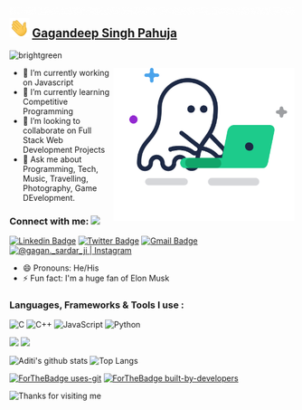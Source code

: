 ## ![Hello](Hello.gif) <img src="https://github.com/ABSphreak/ABSphreak/blob/master/gifs/Hi.gif" width="35px"> [Gagandeep Singh Pahuja ](https://GagandeepSinghPahuja.me/)
![brightgreen](https://komarev.com/ghpvc/?username=gagan-git-sardar)

<img src="https://github.com/gagan-git-sardar/gagan-git-sardar/blob/main/code.svg" width="320" align='right'>



- 🔭 I’m currently working on Javascript
- 🌱 I’m currently learning Competitive Programming
- 👯 I’m looking to collaborate on Full Stack Web Development Projects
- 💬 Ask me about Programming, Tech, Music, Travelling, Photography, Game DEvelopment.
### Connect with me: <img src="https://github.com/rajput2107/rajput2107/blob/master/Assets/Handshake.gif" height="33px" />
[![Linkedin Badge](https://img.shields.io/badge/-gagandeep-singh-3210ba158-blue?style=flat-square&logo=Linkedin&logoColor=white&link=https://www.linkedin.com/in/gagandeep-singh-3210ba158/)](https://www.linkedin.com/in/gagandeep-singh-3210ba158/)
[![Twitter Badge](https://img.shields.io/badge/-@Gagan876-1ca0f1?style=flat-square&labelColor=1ca0f1&logo=twitter&logoColor=white&link=https://twitter.com/Gagan876)](https://twitter.com/Gagan876)
[![Gmail Badge](https://img.shields.io/badge/-gagandeepsingh9575@gmail.com-db4437?style=flat-square&logo=Gmail&logoColor=white&link=mailto:gagandeepsingh9575@gmail.com)](mailto:gagandeepsingh9575@gmail.com)   <a href="https://www.instagram.com/gagan._sardar_ji"><img alt="@gagan._sardar_ji | Instagram"  src="https://img.shields.io/badge/instagram-%23E4405F.svg?&style=flat-square&logo=instagram&logoColor=white" />
</a> 


- 😄 Pronouns: He/His
- ⚡ Fun fact: I'm a huge fan of Elon Musk

### Languages, Frameworks & Tools I use :

![C](https://img.shields.io/badge/-C-000000?style=flat&logo=c)
![C++](https://img.shields.io/badge/-C++-000000?style=flat&logo=c%2B%2B)
![JavaScript](https://img.shields.io/badge/-JavaScript-000000?style=flat&logo=javascript)
![Python](https://img.shields.io/badge/-Python-000000?style=flat&logo=python)

 <code><img height="50" src="https://www.vectorlogo.zone/logos/ubuntu/ubuntu-ar21.svg"></code>
 <code><img height="50" src="https://www.vectorlogo.zone/logos/git-scm/git-scm-ar21.svg"></code>


![Aditi's github stats](https://github-readme-stats.vercel.app/api?username=gagan-git-sardar&theme=tokyonight&show_icons=true&hide_border=true&count_private=true)
![Top Langs](https://github-readme-stats.vercel.app/api/top-langs/?username=gagan-git-sardar&hide=scss&layout=compact&theme=tokyonight)



[![ForTheBadge uses-git](http://ForTheBadge.com/images/badges/uses-git.svg)](https://GitHub.com/)
[![ForTheBadge built-by-developers](http://ForTheBadge.com/images/badges/built-by-developers.svg)](https://GitHub.com/gagan-git-sardar/)



<img height="120" alt="Thanks for visiting me" width="100%" src="https://raw.githubusercontent.com/BrunnerLivio/brunnerlivio/master/images/marquee.svg" />










